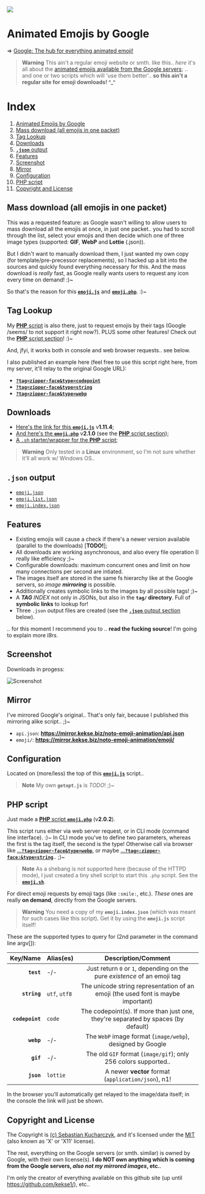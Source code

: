 <img src="https://kekse.biz/php/count.php?override=github:noto-emoji-animation&text=`noto-emoji-animation`" />

# Animated Emojis by Google
=> [Google: The hub for everything animated emoji!](https://googlefonts.github.io/noto-emoji-animation/)

> **Warning**
> This ain't a regular emoji website or smth. like this.. _here_ it's all about the [animated emojis available from
the Google servers](https://googlefonts.github.io/noto-emoji-animation/); .. and one or two scripts which will 'use
them better'.. **so this ain't a regular site for emoji downloads! ^_^**

# Index
1. [Animated Emojis by Google](#animated-emojis-by-google)
2. [Mass download (all emojis in one packet)](#mass-download-all-emojis-in-one-packet)
3. [Tag Lookup](#tag-lookup)
4. [Downloads](#downloads)
5. [**`.json`** output](#json-output)
6. [Features](#features)
7. [Screenshot](#screenshot)
8. [Mirror](#mirror)
9. [Configuration](#configuration)
10. [PHP script](#php-script)
11. [Copyright and License](#copyright-and-license)

## Mass download (all emojis in one packet)
This was a requested feature: as Google wasn't willing to allow users to mass download all the emojis at once,
in just one packet.. you had to scroll through the list, select your emojis and then decide which one of three
image types (supported: **GIF**, **WebP** and **Lottie** (.json)).

But I didn't want to manually download them, I just wanted my own copy (for template/pre-precessor replacements),
so I hacked up a bit into the sources and quickly found everything necessary for this. And the mass download is
_really_ fast, as Google really wants users to request any icon every time on demand! :)~

So that's the reason for this [**`emoji.js`**](js/emoji.js) and [**`emoji.php`**](php/emoji.php). :)~

## **Tag Lookup**
My [**PHP** script](#php-script) is also there, just to request emojis by their tags (Google /seems/ to not
support it right now?). PLUS some other features! Check out the [**PHP** script section](#php-script)! :)~

And, jfyi, it works both in console and web browser requests.. see below.

I also published an example here (feel free to use this script right here, from my server, it'll relay to the original Google URL):
* [**`?tag=zipper-face&type=codepoint`**](https://mirror.kekse.biz/noto-emoji-animation/emoji.php?tag=zipper-face&type=codepoint)
* [**`?tag=zipper-face&type=string`**](https://mirror.kekse.biz/noto-emoji-animation/emoji.php?tag=zipper-face&type=string)
* [**`?tag=zipper-face&type=webp`**](https://mirror.kekse.biz/noto-emoji-animation/emoji.php?tag=zipper-face&type=webp)

## Downloads
* [Here's the link for this **`emoji.js`**](js/emoji.js) v**1.11.4**;
* [And here's the **`emoji.php`**](php/emoji.php) v**2.1.0** (see the [**PHP** script section](#php-script));
* [A `.sh` starter/wrapper for the **PHP** script](php/emoji.sh);

> **Warning**
> Only tested in a **Linux** environment, so I'm not sure whether it'll all work w/ Windows OS..

## **`.json`** output
* [`emoji.json`](json/emoji.json)
* [`emoji.list.json`](json/emoji.list.json)
* [`emoji.index.json`](json/emoji.index.json)

## Features
* Existing emojis will cause a check if there's a newer version available (parallel to the downloads) [**TODO!**];
* All downloads are working asynchronous, and also every file operation (I really like efficiency ;)~
* Configurable downloads: maximum concurrent ones and limit on how many connections per second are intiated.
* The images itself are stored in the same fs hierarchy like at the Google servers, so _image **mirroring**_ is possible.
* Additionally creates symbolic links to the images by all possible tags! ;)~
* A _**TAG** INDEX_ not only in JSONs, but also in the **`tag/` directory**. Full of **symbolic links** to lookup for!
* Three `.json` output files are created (see the [**`.json`** output section](#json-output) below).

.. for this moment I recommend you to .. **read the fucking source**! I'm going to explain more **l8rs*.*

## Screenshot
Downloads in progess:

![Screenshot](docs/example-screenshot.png)

## **Mirror**
I've mirrored Google's original.. That's only fair, because I published this mirroring alike script.. ;)~

* `api.json`: **https://mirror.kekse.biz/noto-emoji-animation/api.json**
* `emoji/`: **https://mirror.kekse.biz/noto-emoji-animation/emoji/**

## Configuration
Located on (more/less) the top of this **[`emoji.js`](js/emoji.js)** script..

> **Note**
> My own **`getopt.js`** is _TODO_! ;)~

## **PHP** script
Just made a [**PHP** script **`emoji.php`**](php/emoji.php) (v**2.0.2**).

This script runs either via web server request, or in CLI mode (command line interface). :)~
In CLI mode you've to define two parameters, whereas the first is the tag itself, the second is the type!
Otherwise call via browser like [...**`?tag=zipper-face&type=webp`**](https://mirror.kekse.biz/noto-emoji-animation/emoji.php?tag=zipper-face&type=webp),
or maybe [...**`?tag=:zipper-face:&type=string`**](https://mirror.kekse.biz/noto-emoji-animation/emoji.php?tag=:zipper-face:&type=string).. ;)~

> **Note**
> As a shebang is not supported here (because of the HTTPD mode), I just created a tiny shell script to start this `.php` script.
> See the **[`emoji.sh`](php/emoji.sh)**.

For direct emoji requests by emoji tags (like `:smile:`, etc.). _These_ ones are really **on demand**,
directly from the Google servers.

> **Warning**
> You need a copy of my **`emoji.index.json`** (which was meant for such cases like this script).
> Get it by using the **`emoji.js`** script itself!

These are the supported types to query for (2nd parameter in the command line argv[]):

| Key/Name      | Alias(es)     | Description/Comment                                                                |
| ------------: | :------------ | :--------------------------------------------------------------------------------: |
| **`test`**      | -/-           | Just return `0` or `1`, depending on the pure _existence_ of an emoji tag        |
| **`string`**    | `utf`, `utf8` | The unicode string representation of an emoji (the used font is maybe important) |
| **`codepoint`** | `code`        | The codepoint(s). If more than just one, they're separated by spaces (by default)|
| **`webp`**      | -/-           | The `WebP` image format (`image/webp`), designed by Google                       |
| **`gif`**       | -/-           | The old `GIF` format (`image/gif`); only 256 colors supported..                  |
| **`json`**      | `lottie`      | A newer **vector** format (`application/json`), n1!                              |

In the browser you'll automatically get relayed to the image/data itself;
in the console the link will just be shown.

## Copyright and License
The Copyright is [(c) Sebastian Kucharczyk](COPYRIGHT.txt),
and it's licensed under the [MIT](LICENSE.txt) (also known as 'X' or 'X11' license).

The rest, everything on the Google servers (or smth. similar) is owned by Google, with their own license(s).
**I do NOT own anything which is coming from the Google servers, _also not my mirrored images_, etc.**.

I'm only the creator of everything available on this github site (up until https://github.com/kekse1/), etc..

